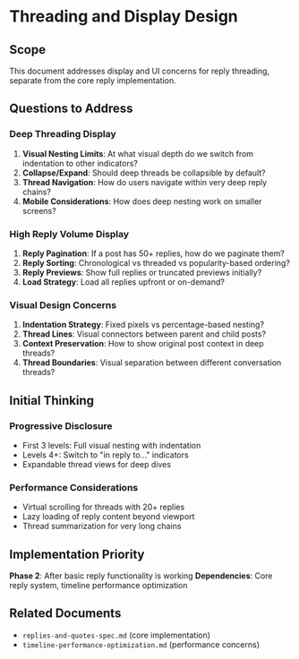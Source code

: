 # Threading and Display Design

## Scope
This document addresses display and UI concerns for reply threading, separate from the core reply implementation.

## Questions to Address

### Deep Threading Display
1. **Visual Nesting Limits**: At what visual depth do we switch from indentation to other indicators?
2. **Collapse/Expand**: Should deep threads be collapsible by default?
3. **Thread Navigation**: How do users navigate within very deep reply chains?
4. **Mobile Considerations**: How does deep nesting work on smaller screens?

### High Reply Volume Display  
1. **Reply Pagination**: If a post has 50+ replies, how do we paginate them?
2. **Reply Sorting**: Chronological vs threaded vs popularity-based ordering?
3. **Reply Previews**: Show full replies or truncated previews initially?
4. **Load Strategy**: Load all replies upfront or on-demand?

### Visual Design Concerns
1. **Indentation Strategy**: Fixed pixels vs percentage-based nesting?
2. **Thread Lines**: Visual connectors between parent and child posts?
3. **Context Preservation**: How to show original post context in deep threads?
4. **Thread Boundaries**: Visual separation between different conversation threads?

## Initial Thinking

### Progressive Disclosure
- First 3 levels: Full visual nesting with indentation
- Levels 4+: Switch to "in reply to..." indicators 
- Expandable thread views for deep dives

### Performance Considerations
- Virtual scrolling for threads with 20+ replies
- Lazy loading of reply content beyond viewport
- Thread summarization for very long chains

## Implementation Priority
**Phase 2**: After basic reply functionality is working
**Dependencies**: Core reply system, timeline performance optimization

## Related Documents
- `replies-and-quotes-spec.md` (core implementation)
- `timeline-performance-optimization.md` (performance concerns)